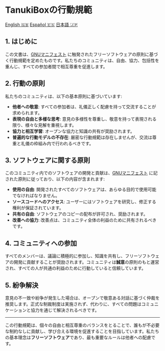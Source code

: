 # TanukiBoxの行動規範

[English 🇬🇧](/EN.md) [Español 🇪🇸](./ES.md) [日本語 🇯🇵](./JP.md)

## 1. はじめに
この文書は、[GNUマニフェスト](https://www.gnu.org/gnu/manifesto.en.html) に触発されたフリーソフトウェアの原則に基づく行動規範を定めたものです。私たちのコミュニティは、自由、協力、包括性を重んじ、すべての参加者間で相互尊重を促進します。

## 2. 行動の原則

私たちのコミュニティは、以下の基本原則に基づいています:

- **他者への敬意**: すべての参加者は、礼儀正しく配慮を持って交流することが求められます。
- **表現の自由と多様な思考**: 意見の多様性を尊重し、敬意を持って表現される限り、様々な見解を重視します。
- **協力と相互学習**: オープンな協力と知識の共有が奨励されます。
- **普遍的な行動モデルの不存在**: 厳密な行動規範は存在しませんが、交流は尊重と礼儀の枠組み内で行われるべきです。

## 3. ソフトウェアに関する原則

このコミュニティ内でのソフトウェアの開発と貢献は、[GNUマニフェスト](https://www.gnu.org/gnu/manifesto.en.html) に記された原則に従っており、以下の内容が含まれます:

- **使用の自由**: 開発されたすべてのソフトウェアは、あらゆる目的で使用可能でなければなりません。
- **ソースコードへのアクセス**: ユーザーにはソフトウェアを研究し、修正する権利が保証されています。
- **共有の自由**: ソフトウェアのコピーの配布が許可され、奨励されます。
- **改善への協力**: 改善点は、コミュニティ全体の利益のために共有されるべきです。

## 4. コミュニティへの参加

すべてのメンバーは、議論に積極的に参加し、知識を共有し、フリーソフトウェアの開発に貢献することが奨励されます。コミュニティは**誠意**の原則のもと運営され、すべての人が共通の利益のために行動していると信頼しています。

## 5. 紛争解決

意見の不一致や紛争が発生した場合は、オープンで敬意ある対話に基づく仲裁を推奨します。正式な制裁制度は実施されず、代わりに、すべての問題はコミュニケーションと協力を通じて解決されるべきです。

---
この行動規範は、個々の自由と相互尊重のバランスをとることで、誰もが不必要な制約なしに貢献し、学び合える環境を促進することを目指しています。私たちの基本理念は**フリーソフトウェア**であり、最も重要なルールは他者への配慮です。
